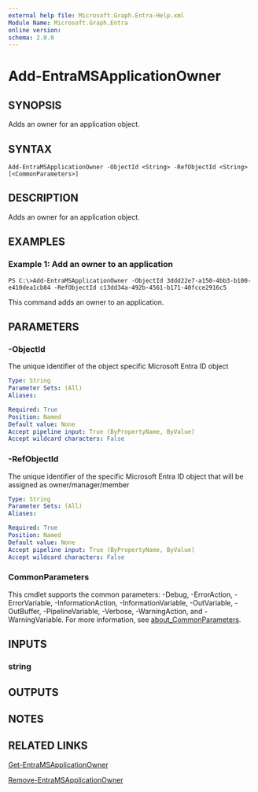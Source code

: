```yaml
---
external help file: Microsoft.Graph.Entra-Help.xml
Module Name: Microsoft.Graph.Entra
online version:
schema: 2.0.0
---
```


# Add-EntraMSApplicationOwner

## SYNOPSIS
Adds an owner for an application object.

## SYNTAX

```
Add-EntraMSApplicationOwner -ObjectId <String> -RefObjectId <String> [<CommonParameters>]
```

## DESCRIPTION
Adds an owner for an application object.

## EXAMPLES

### Example 1: Add an owner to an application
```
PS C:\>Add-EntraMSApplicationOwner -ObjectId 3ddd22e7-a150-4bb3-b100-e410dea1cb84 -RefObjectId c13dd34a-492b-4561-b171-40fcce2916c5
```

This command adds an owner to an application.

## PARAMETERS

### -ObjectId
The unique identifier of the object specific Microsoft Entra ID object

```yaml
Type: String
Parameter Sets: (All)
Aliases:

Required: True
Position: Named
Default value: None
Accept pipeline input: True (ByPropertyName, ByValue)
Accept wildcard characters: False
```

### -RefObjectId
The unique identifier of the specific Microsoft Entra ID object that will be assigned as owner/manager/member

```yaml
Type: String
Parameter Sets: (All)
Aliases:

Required: True
Position: Named
Default value: None
Accept pipeline input: True (ByPropertyName, ByValue)
Accept wildcard characters: False
```

### CommonParameters
This cmdlet supports the common parameters: -Debug, -ErrorAction, -ErrorVariable, -InformationAction, -InformationVariable, -OutVariable, -OutBuffer, -PipelineVariable, -Verbose, -WarningAction, and -WarningVariable. For more information, see [about_CommonParameters](http://go.microsoft.com/fwlink/?LinkID=113216).

## INPUTS

### string
## OUTPUTS

## NOTES

## RELATED LINKS

[Get-EntraMSApplicationOwner]()

[Remove-EntraMSApplicationOwner]()

